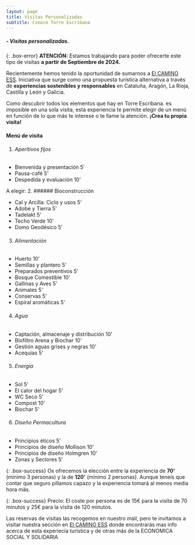 ```yaml
---
layout: page
title: Visitas Personalizadas
subtitle: Conoce Torre Escribana
---
```


##### - Visitas personalizadas.

{: .box-error}
**ATENCIÓN:** Estamos trabajando para poder ofrecerte este tipo de visitas **a partir de Septiembre de 2024.**


<p>Recientemente hemos tenido la oportunidad de sumarnos a <a href="https://elcaminoess.com//" target="_blank">El CAMINO ESS</a>. Iniciativa que surge como una propuesta turística alternativa a través de <b>experiencias sostenibles y responsables</b> en Cataluña, Aragón, La Rioja, Castilla y León y Galicia.</p> 


Como descubrir todos los elementos que hay en <span class="letralogo"> Torre Escribana. </span> es imposible en una sola visita, esta experiencia te permite elegir de un menú en función de lo que más te interese o te llame la atención. **¡Crea tu propia visita!**

#### Menú de visita
1. ###### Aperitivos fijos  
- Bienvenida y presentación 5'  
- Pausa-café 5'  
- Despedida y evaluación 10'  

A elegir:
2. ###### Bioconstrucción   
- Cal y Arcilla: Ciclo y usos 5'  
- Adobe y Tierra 5'  
- Tadelakt 5'  
- Techo Verde 10'   
- Domo Geodésico 5'
3. ###### Alimentación  
- Huerto 10'  
- Semillas y plantero 5'     
- Preparados preventivos 5'   
- Bosque Comestible 10'  
- Gallinas y Aves 5'  
- Animales 5'  
- Conservas 5'  
- Espiral aromáticas 5'   
4. ###### Agua  
- Captación, almacenaje y distribución 10'  
- Biofiltro Arena y Biochar 10'   
- Gestión aguas grises y negras 10'   
- Acequias 5'  
5. ###### Energía  
- Sol 5'  
- El calor del hogar 5'  
- WC Seco 5'  
- Compost 10'  
- Biochar 5'  
6. ###### Diseño Permacultura  
- Principios éticos 5'  
- Principios de diseño Mollison 10'  
- Principios de diseño Holmgren 10'  
- Zonas y Sectores 5'  

{: .box-success}
Os ofrecemos la elección entre la experiencia de **70'** (mínimo 3 personas) y la de **120'** (mínimo 2 personas). Aunque teneís que contar que seguro pillamos capazo y la experiencia tomará al menos media hora más.

{: .box-success}
Precio: El coste por persona es de 15€ para la visita de 70 minutos y 25€ para la visita de 120 minutos.

<p>Las reservas de visitas las recogemos en nuestro mail, pero te invitamos a visitar nuestra sección en <a href="https://elcaminoess.com/itinerario/permacultureando-a-tu-aire//" target="_blank">El CAMINO ESS</a> donde encontrarás mas info acerca de esta experiecia turística y de otras más de la ECONOMICA SOCIAL Y SOLIDARIA</p> 






